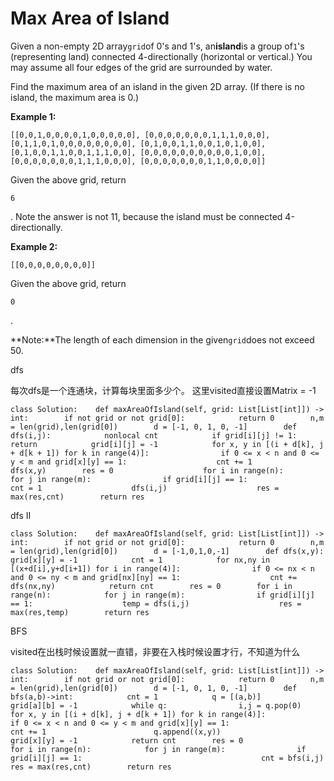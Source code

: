 # Max Area of Island

Given a non-empty 2D array`grid`of 0's and 1's, an**island**is a group of`1`'s \(representing land\) connected 4-directionally \(horizontal or vertical.\) You may assume all four edges of the grid are surrounded by water.

Find the maximum area of an island in the given 2D array. \(If there is no island, the maximum area is 0.\)

**Example 1:**

```text
[[0,0,1,0,0,0,0,1,0,0,0,0,0], [0,0,0,0,0,0,0,1,1,1,0,0,0], [0,1,1,0,1,0,0,0,0,0,0,0,0], [0,1,0,0,1,1,0,0,1,0,1,0,0], [0,1,0,0,1,1,0,0,1,1,1,0,0], [0,0,0,0,0,0,0,0,0,0,1,0,0], [0,0,0,0,0,0,0,1,1,1,0,0,0], [0,0,0,0,0,0,0,1,1,0,0,0,0]]
```

Given the above grid, return

`6`

. Note the answer is not 11, because the island must be connected 4-directionally.

**Example 2:**

```text
[[0,0,0,0,0,0,0,0]]
```

Given the above grid, return

`0`

.

**Note:**The length of each dimension in the given`grid`does not exceed 50.

dfs

每次dfs是一个连通块，计算每块里面多少个。 这里visited直接设置Matrix = -1

```text
class Solution:    def maxAreaOfIsland(self, grid: List[List[int]]) -> int:        if not grid or not grid[0]:            return 0        n,m = len(grid),len(grid[0])        d = [-1, 0, 1, 0, -1]        def dfs(i,j):            nonlocal cnt            if grid[i][j] != 1:                return            grid[i][j] = -1            for x, y in [(i + d[k], j + d[k + 1]) for k in range(4)]:                if 0 <= x < n and 0 <= y < m and grid[x][y] == 1:                    cnt += 1                    dfs(x,y)        res = 0                    for i in range(n):            for j in range(m):                if grid[i][j] == 1:                    cnt = 1                    dfs(i,j)                    res = max(res,cnt)        return res
```

dfs II

```text
class Solution:    def maxAreaOfIsland(self, grid: List[List[int]]) -> int:        if not grid or not grid[0]:            return 0        n,m = len(grid),len(grid[0])        d = [-1,0,1,0,-1]        def dfs(x,y):            grid[x][y] = -1            cnt = 1            for nx,ny in [(x+d[i],y+d[i+1]) for i in range(4)]:                if 0 <= nx < n and 0 <= ny < m and grid[nx][ny] == 1:                    cnt += dfs(nx,ny)            return cnt        res = 0        for i in range(n):            for j in range(m):                if grid[i][j] == 1:                    temp = dfs(i,j)                    res = max(res,temp)        return res                
```

BFS

visited在出栈时候设置就一直错，非要在入栈时候设置才行，不知道为什么

```text
class Solution:    def maxAreaOfIsland(self, grid: List[List[int]]) -> int:        if not grid or not grid[0]:            return 0        n,m = len(grid),len(grid[0])        d = [-1, 0, 1, 0, -1]        def bfs(a,b)->int:            cnt = 1            q = [(a,b)]            grid[a][b] = -1            while q:                i,j = q.pop(0)                              for x, y in [(i + d[k], j + d[k + 1]) for k in range(4)]:                    if 0 <= x < n and 0 <= y < m and grid[x][y] == 1:                        cnt += 1                        q.append((x,y))                        grid[x][y] = -1            return cnt        res = 0                    for i in range(n):            for j in range(m):                if grid[i][j] == 1:                                        cnt = bfs(i,j)                    res = max(res,cnt)        return res
```


